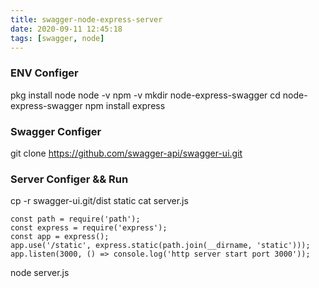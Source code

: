 ```yaml
---
title: swagger-node-express-server
date: 2020-09-11 12:45:18
tags: [swagger, node]
---
```


### ENV Configer
pkg install node
node -v
npm -v
mkdir node-express-swagger
cd node-express-swagger
npm install express

### Swagger Configer
git clone https://github.com/swagger-api/swagger-ui.git

### Server Configer && Run
cp -r swagger-ui.git/dist static
cat server.js
```
const path = require('path');  
const express = require('express');   
const app = express();  
app.use('/static', express.static(path.join(__dirname, 'static')));  
app.listen(3000, () => console.log('http server start port 3000'));  
```
node server.js



